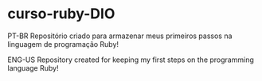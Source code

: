 # curso-ruby-DIO

PT-BR
Repositório criado para armazenar meus primeiros passos na linguagem de programação Ruby!

ENG-US
Repository created for keeping my first steps on the programming language Ruby!